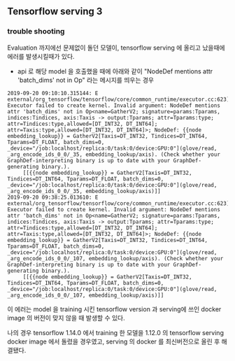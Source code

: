 ## Tensorflow serving 3
### trouble shooting

Evaluation 까지에선 문제없이 돌던 모델이, tensorflow serving 에 올리고 났을때에 에러를 발생시킬때가 있다.

* api 로 해당 model 을 호출했을 때에 아래와 같이 "NodeDef mentions attr 'batch_dims' not in Op" 라는 메시지를 띄우는 경우
```
2019-09-20 09:10:10.315144: E external/org_tensorflow/tensorflow/core/common_runtime/executor.cc:623] Executor failed to create kernel. Invalid argument: NodeDef mentions attr 'batch_dims' not in Op<name=GatherV2; signature=params:Tparams, indices:Tindices, axis:Taxis -> output:Tparams; attr=Tparams:type; attr=Tindices:type,allowed=[DT_INT32, DT_INT64]; attr=Taxis:type,allowed=[DT_INT32, DT_INT64]>; NodeDef: {{node embedding_lookup}} = GatherV2[Taxis=DT_INT32, Tindices=DT_INT64, Tparams=DT_FLOAT, batch_dims=0, _device="/job:localhost/replica:0/task:0/device:GPU:0"](glove/read, _arg_encode_ids_0_0/_35, embedding_lookup/axis). (Check whether your GraphDef-interpreting binary is up to date with your GraphDef-generating binary.).
	 [[{{node embedding_lookup}} = GatherV2[Taxis=DT_INT32, Tindices=DT_INT64, Tparams=DT_FLOAT, batch_dims=0, _device="/job:localhost/replica:0/task:0/device:GPU:0"](glove/read, _arg_encode_ids_0_0/_35, embedding_lookup/axis)]]
2019-09-20 09:38:25.013610: E external/org_tensorflow/tensorflow/core/common_runtime/executor.cc:623] Executor failed to create kernel. Invalid argument: NodeDef mentions attr 'batch_dims' not in Op<name=GatherV2; signature=params:Tparams, indices:Tindices, axis:Taxis -> output:Tparams; attr=Tparams:type; attr=Tindices:type,allowed=[DT_INT32, DT_INT64]; attr=Taxis:type,allowed=[DT_INT32, DT_INT64]>; NodeDef: {{node embedding_lookup}} = GatherV2[Taxis=DT_INT32, Tindices=DT_INT64, Tparams=DT_FLOAT, batch_dims=0, _device="/job:localhost/replica:0/task:0/device:GPU:0"](glove/read, _arg_encode_ids_0_0/_107, embedding_lookup/axis). (Check whether your GraphDef-interpreting binary is up to date with your GraphDef-generating binary.).
	 [[{{node embedding_lookup}} = GatherV2[Taxis=DT_INT32, Tindices=DT_INT64, Tparams=DT_FLOAT, batch_dims=0, _device="/job:localhost/replica:0/task:0/device:GPU:0"](glove/read, _arg_encode_ids_0_0/_107, embedding_lookup/axis)]]

```

이 에러는 model 을 training 시킨 tensorflow version 과 serving에 쓰인 docker image 의 버전이 맞지 않을 때 발생할 수 있다.

나의 경우 tensorflow 1.14.0 에서 training 한 모델을 1.12.0 의 tensorflow serving docker image 에서 돌렸을 경우였고, serving 의 docker 를 최신버전으로 올린 후 해결됐다.